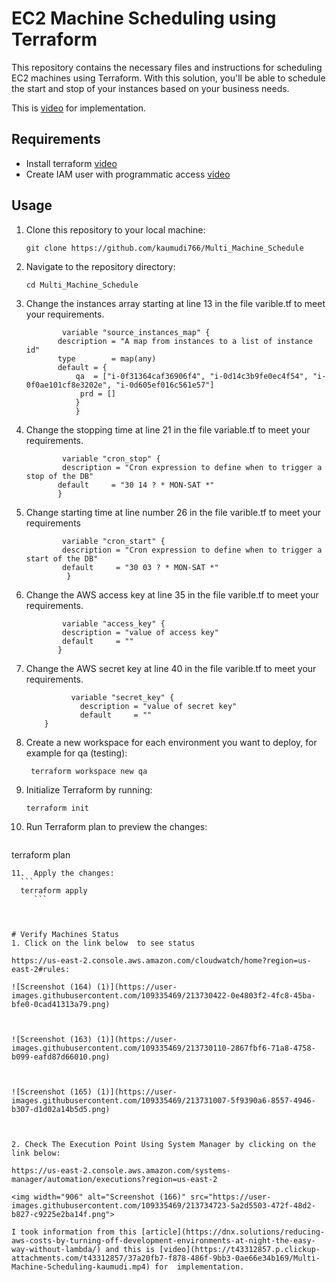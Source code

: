 # EC2 Machine Scheduling using Terraform
This repository contains the necessary files and instructions for scheduling EC2 machines using Terraform. With this solution, you'll be able to schedule the start and stop of your instances based on your business needs.

 This is [video](https://t43312857.p.clickup-attachments.com/t43312857/37a20fb7-f878-486f-9bb3-0ae66e34b169/Multi-Machine-Scheduling-kaumudi.mp4) for  implementation.

## Requirements
 - Install terraform [video](https://www.youtube.com/watch?v=Cn6xYf0QJME&t=8s)
 - Create IAM user with programmatic access  [video](https://www.youtube.com/watch?v=Xx_-IA9qnuI)
## Usage
1. Clone this repository to your local machine:

    ```
    git clone https://github.com/kaumudi766/Multi_Machine_Schedule
    ```
2. Navigate to the repository directory:
    ```
   cd Multi_Machine_Schedule
    ```
3. Change the instances array starting at line 13 in the file varible.tf to meet your requirements.
    ```
            variable "source_instances_map" {
           description = "A map from instances to a list of instance id"
           type        = map(any)
           default = {
               qa  = ["i-0f31364caf36906f4", "i-0d14c3b9fe0ec4f54", "i-0f0ae101cf8e3202e", "i-0d605ef016c561e57"]
                prd = []
               }
               }
      ```
4. Change the  stopping time  at line 21 in the file variable.tf to meet your requirements.
    ```
            variable "cron_stop" {
            description = "Cron expression to define when to trigger a stop of the DB"
           default     = "30 14 ? * MON-SAT *"
           }
   ```
 5. Change  starting time  at line number 26 in the file varible.tf to meet your requirements
    ```
            variable "cron_start" {
            description = "Cron expression to define when to trigger a start of the DB"
            default     = "30 03 ? * MON-SAT *"
             }
    ```
6. Change the AWS access key at line 35 in the file varible.tf to meet your requirements.
    ```
            variable "access_key" {
            description = "value of access key"
            default     = ""
           }
     ```

7. Change the AWS secret key at line 40 in the file varible.tf to meet your    requirements.
    
    ``` 
              variable "secret_key" {
                description = "value of secret key"
                default     = ""
        }
   ```
8. Create a new workspace for each environment you want to deploy, for example for qa (testing):      
    ```
     terraform workspace new qa 
     ```
9. Initialize Terraform by running:
    ```
   terraform init
   ```
10. Run Terraform plan to preview the changes:
    ```
   terraform plan
   ```
11.  Apply the changes:
     ```
     terraform apply
        ```



# Verify Machines Status
1. Click on the link below  to see status 

 https://us-east-2.console.aws.amazon.com/cloudwatch/home?region=us-east-2#rules:

![Screenshot (164) (1)](https://user-images.githubusercontent.com/109335469/213730422-0e4803f2-4fc8-45ba-bfe0-0cad41313a79.png) 



![Screenshot (163) (1)](https://user-images.githubusercontent.com/109335469/213730110-2867fbf6-71a8-4758-b099-eafd87d66010.png) 



![Screenshot (165) (1)](https://user-images.githubusercontent.com/109335469/213731007-5f9390a6-8557-4946-b307-d1d02a14b5d5.png)



2. Check The Execution Point Using System Manager by clicking on the link below: 

https://us-east-2.console.aws.amazon.com/systems-manager/automation/executions?region=us-east-2

<img width="906" alt="Screenshot (166)" src="https://user-images.githubusercontent.com/109335469/213734723-5a2d5503-472f-48d2-b827-c9225e2ba14f.png">

I took information from this [article](https://dnx.solutions/reducing-aws-costs-by-turning-off-development-environments-at-night-the-easy-way-without-lambda/) and this is [video](https://t43312857.p.clickup-attachments.com/t43312857/37a20fb7-f878-486f-9bb3-0ae66e34b169/Multi-Machine-Scheduling-kaumudi.mp4) for  implementation.


